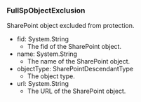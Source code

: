 ### FullSpObjectExclusion
SharePoint object excluded from protection.

- fid: System.String
  - The fid of the SharePoint object.
- name: System.String
  - The name of the SharePoint object.
- objectType: SharePointDescendantType
  - The object type.
- url: System.String
  - The URL of the SharePoint object.
